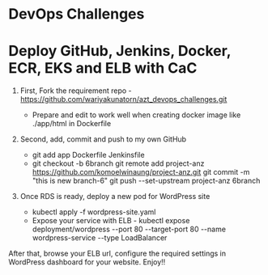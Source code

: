# DevOps Challenges
# Deploy GitHub, Jenkins, Docker, ECR, EKS and ELB with CaC


1. First, Fork the requirement repo - https://github.com/wariyakunatorn/azt_devops_challenges.git 
      * Prepare and edit to work well when creating docker image like ./app/html in Dockerfile

2. Second, add, commit and push to my own GitHub
      * git add app Dockerfile Jenkinsfile
      * git checkout -b 6branch
git remote add project-anz https://github.com/komoelwinaung/project-anz.git
git commit -m "this is new branch-6"
git push --set-upstream project-anz 6branch

3. Once RDS is ready, deploy a new pod for WordPress site 
    * kubectl apply -f wordpress-site.yaml
    * Expose your service with ELB - kubectl expose deployment/wordpress --port 80 --target-port 80 --name wordpress-service --type LoadBalancer

After that, browse your ELB url, configure the required settings in WordPress dashboard for your website.
Enjoy!!
